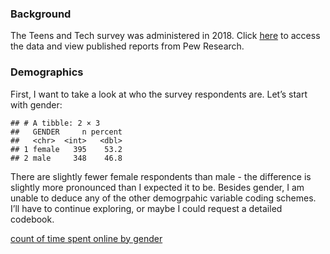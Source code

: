 ### Background

The Teens and Tech survey was administered in 2018. Click
[here](https://www.pewresearch.org/internet/dataset/teens-and-tech-survey-2018/)
to access the data and view published reports from Pew Research.

### Demographics

First, I want to take a look at who the survey respondents are. Let’s
start with gender:

    ## # A tibble: 2 × 3
    ##   GENDER     n percent
    ##   <chr>  <int>   <dbl>
    ## 1 female   395    53.2
    ## 2 male     348    46.8

There are slightly fewer female respondents than male - the difference
is slightly more pronounced than I expected it to be. Besides gender, I
am unable to deduce any of the other demogrpahic variable coding
schemes. I’ll have to continue exploring, or maybe I could request a
detailed codebook.

[count of time spent online by
gender](teens-tech-2018_files/figure-markdown_strict/unnamed-chunk-1-1.png)
